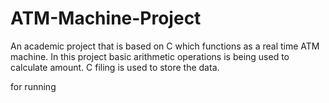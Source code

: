 # ATM-Machine-Project

An academic project that is based on C which functions as a real time ATM machine. In this project basic arithmetic operations is being used to calculate amount. 
C filing is used to store the data. 

for running 
